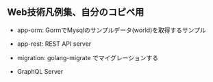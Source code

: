 ## Web技術凡例集、自分のコピペ用

- app-orm: GormでMysqlのサンプルデータ(world)を取得するサンプル
- app-rest: REST API server 
- migration: golang-migrate でマイグレーションする

- GraphQL Server
